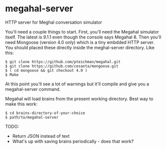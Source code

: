 megahal-server
==============

HTTP server for Meghal conversation simulator


You'll need a couple things to start.  First, you'll need the Megahal simulator itself.  The latest is 9.1.1 even though the console says Megahal 8.  Then you'll need Mongoose (version 4.0 only) which is a tiny embdded HTTP server.  You should placed these directly inside the meghal-server directory. Like this:

    $ git clone https://github.com/pteichman/megahal.git
    $ git clone https://github.com/cesanta/mongoose.git
    $ ( cd mongoose && git checkout 4.0 )
    $ Make

At this point you'll see a lot of warnings but it'll compile and give you a megahal-server command.

Megahal will load brains from the present working directory. Best way to make this work:

    $ cd brains-directory-of-your-choice
    $ path/to/megahal-server

TODO:
* Return JSON instead of text
* What's up with saving brains periodically - does that work?
